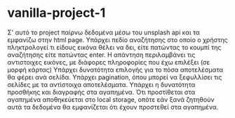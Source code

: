 # vanilla-project-1
Σ' αυτό το project παίρνω δεδομένα μέσω του unsplash api και τα εμφανίζω στην html page. 
Υπάρχει πεδίο αναζήτησης στο οποίο ο χρήστης πληκτρολογεί τι είδους εικόνα θέλει να δει,
είτε πατώντας το κουμπί της αναζήτησης είτε πατώντας enter.
Η απάντηση περιλαμβάνει τις αντιστοιχες εικόνες, με διάφορες πληροφορίες που έχω επιλέξει (σε μορφή κάρτας) 
Υπάρχει δυνατότητα επιλογής για το πόσα αποτελέσματα θα φέρει ανά σελίδα. 
Υπάρχει pagination, όπου μπορεί να ξεφυλλίσει τις σελίδες με τα αντίστοιχα αποτελέσματα. 
Υπάρχει η δυνατότητα προσθήκης και διαγραφής στα αγαπημένα.
Ότι προστίθεται στα αγαπημένα αποθηκεύεται στο local storage, οπότε εάν ξανά ζητηθούν αυτά τα δεδομένα θα εμφανίζεται ότι έχουν προστεθεί στα αγαπημένα.
